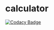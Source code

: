# calculator
[![Codacy Badge](https://api.codacy.com/project/badge/Grade/5de8fa40df4042febd95076980c3c6c5)](https://app.codacy.com/manual/pitchounvivi/calculator?utm_source=github.com&utm_medium=referral&utm_content=pitchounvivi/calculator&utm_campaign=Badge_Grade_Dashboard)